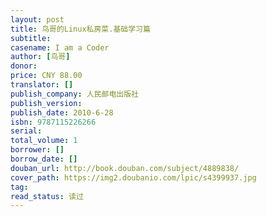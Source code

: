 ```yaml
---
layout: post
title: 鸟哥的Linux私房菜.基础学习篇
subtitle:
casename: I am a Coder
author: [鸟哥]
donor: 
price: CNY 88.00
translator: []
publish_company: 人民邮电出版社
publish_version: 
publish_date: 2010-6-28
isbn: 9787115226266
serial: 
total_volume: 1
borrower: []
borrow_date: []
douban_url: http://book.douban.com/subject/4889838/
cover_path: https://img2.doubanio.com/lpic/s4399937.jpg
tag: 
read_status: 读过
---
```

